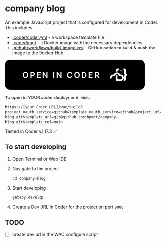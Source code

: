 # company blog

An example Javascript project that is configured for development in Coder. This includes:

- [.coder/coder.yml](.coder/coder.yaml) - a workspace template file
- [.coder/img/](.coder/img/) - a Docker image with the necessary dependencies
- [.github/workflows/build-image.yml](.github/workflows/build-image.yml) - GitHub action to build & push the image to the Docker Hub

[![Open in Coder](static/embed-button.svg)](https://dev.coding.pics/wac/build?project_oauth_service=github&template_oauth_service=github&project_url=git@github.com:bpmct/company-blog.git&template_url=git@github.com:bpmct/company-blog.git&template_ref=main)

To open in YOUR coder deployment, visit:

```
https://[your Coder URL]/wac/build?project_oauth_service=github&template_oauth_service=github&project_url=git@github.com:bpmct/company-blog.git&template_url=git@github.com:bpmct/company-blog.git&template_ref=main
```

Tested in Coder v.1.17.3 ✅

## To start developing

1. Open Terminal or Web IDE

1. Navigate to the project

    ```sh
    cd company-blog
    ```

1. Start developing

    ```sh
    gatsby develop
    ```

1. Create a Dev URL in Coder for the project on port `8000`

## TODO

- [ ] create dev url in the WAC configure script
